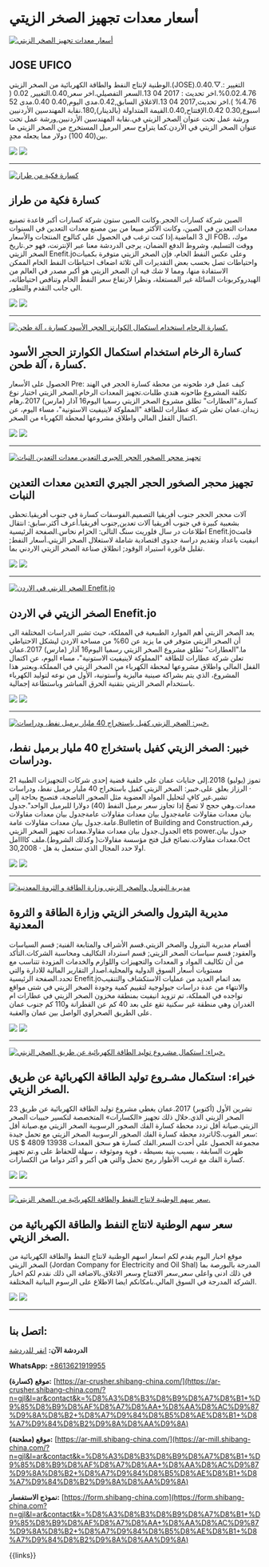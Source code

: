 # أسعار معدات تجهيز الصخر الزيتي

<a href="https://swt.shibang-china.com/?n=gjl&l=ar&img&k=%D8%A3%D8%B3%D8%B9%D8%A7%D8%B1+%D9%85%D8%B9%D8%AF%D8%A7%D8%AA+%D8%AA%D8%AC%D9%87%D9%8A%D8%B2+%D8%A7%D9%84%D8%B5%D8%AE%D8%B1+%D8%A7%D9%84%D8%B2%D9%8A%D8%AA%D9%8A" target="_blank">![أسعار معدات تجهيز الصخر الزيتي](http://static.shibang-china.com/all-800x300/26.jpg)</a>

## JOSE UFICO
الوطنية لإنتاج النفط والطاقة الكهربائية من الصخر الزيتي.(JOSE).0.40.▽.التغيير : 0.02.4.76%.اخر تحديث : 2017 04 13.السعر التفصيلي.اخر سعر,0.40.التغيير, 0.02 ( 4.76% ).اخر تحديث,2017 04 13.الاغلاق السابق,0.42.مدى اليوم,0.40 0.40.مدى 52 اسبوع,0.30 0.42.الإفتتاح,0.40.القيمة المتداولة (بالدينار),180.نقابة المهندسين الأردنيين ورشة عمل تحت عنوان الصخر الزيتي في.نقابة المهندسين الأردنيين,ورشة عمل تحت عنوان الصخر الزيتي في الأردن.كما يتراوح سعر البرميل المستخرج من الصخر الزيتي ما بين(40 100) دولار مما يجعله مجدٍ.


<a href="https://whatsapp.shibangsoft.com/WhatsApp.php" target="_blank" title="WhatsApp">![](http://static.shibang-china.com/icon/whatsapp.png)</a> <a href="https://swt.shibang-china.com/?n=gjl&l=ar&icon&k=%D8%A3%D8%B3%D8%B9%D8%A7%D8%B1+%D9%85%D8%B9%D8%AF%D8%A7%D8%AA+%D8%AA%D8%AC%D9%87%D9%8A%D8%B2+%D8%A7%D9%84%D8%B5%D8%AE%D8%B1+%D8%A7%D9%84%D8%B2%D9%8A%D8%AA%D9%8A" target="_blank">![](http://static.shibang-china.com/icon/chat-ar.png)</a>

---

<a href="https://swt.shibang-china.com/?n=gjl&l=ar&img&k=%D8%A3%D8%B3%D8%B9%D8%A7%D8%B1+%D9%85%D8%B9%D8%AF%D8%A7%D8%AA+%D8%AA%D8%AC%D9%87%D9%8A%D8%B2+%D8%A7%D9%84%D8%B5%D8%AE%D8%B1+%D8%A7%D9%84%D8%B2%D9%8A%D8%AA%D9%8A" target="_blank">![كسارة فكية من طراز](http://static.shibang-china.com/all-800x300/4.jpg)</a>

## كسارة فكية من طراز
الصين شركة كسارات الحجر.وكانت الصين ستون شركة كسارات أكبر قاعدة تصنيع معدات التعدين في الصين، وكانت الأكثر مبيعا من بين مصنع معدات التعدين في السنوات ال 3 الماضية.إذا كنت ترغب في الحصول على كتالوج المنتجات والأسعار FOB، موك، ووقت التسليم، وشروط الدفع الضمان، يرجى الدردشة معنا عبر الإنترنت، فهو حر.تاريخ الصخر الزيتي Enefit.joوعلى عكس النفط الخام، فإن الصخر الزيتي متوفرة بكميات واحتياطات تصل بحسب بعض التقديرات الى ثلاثة اضعاف احتياطات النفط الخام الممكن الاستفادة منها، ومما لا شك فيه ان الصخر الزيتي هو أكبر مصدر في العالم من الهيدروكربونات السائلة غير المستغلة، ونظرا لارتفاع سعر النفط الخام وتناقص احتياطاته، الى جانب التقدم والتطور.


<a href="https://whatsapp.shibangsoft.com/WhatsApp.php" target="_blank" title="WhatsApp">![](http://static.shibang-china.com/icon/whatsapp.png)</a> <a href="https://swt.shibang-china.com/?n=gjl&l=ar&icon&k=%D8%A3%D8%B3%D8%B9%D8%A7%D8%B1+%D9%85%D8%B9%D8%AF%D8%A7%D8%AA+%D8%AA%D8%AC%D9%87%D9%8A%D8%B2+%D8%A7%D9%84%D8%B5%D8%AE%D8%B1+%D8%A7%D9%84%D8%B2%D9%8A%D8%AA%D9%8A" target="_blank">![](http://static.shibang-china.com/icon/chat-ar.png)</a>

---

<a href="https://swt.shibang-china.com/?n=gjl&l=ar&img&k=%D8%A3%D8%B3%D8%B9%D8%A7%D8%B1+%D9%85%D8%B9%D8%AF%D8%A7%D8%AA+%D8%AA%D8%AC%D9%87%D9%8A%D8%B2+%D8%A7%D9%84%D8%B5%D8%AE%D8%B1+%D8%A7%D9%84%D8%B2%D9%8A%D8%AA%D9%8A" target="_blank">![كسارة الرخام استخدام استكمال الكوارتز الحجر الأسود كسارة ، آلة طحن.](http://static.shibang-china.com/all-800x300/1081.jpg)</a>

## كسارة الرخام استخدام استكمال الكوارتز الحجر الأسود كسارة ، آلة طحن.
الحصول على الأسعار Pre: كيف عمل فرد طحونه من محطة كسارة الحجر في الهند تكلفة المشروع طاحونه هندي طلبات.تجهيز المعدات الرخام.الصخر الزيتي اختيار نوع كسارة.&quot;العطارات&quot; تطلق مشروع الصخر الزيتي رسميا اليوم16 آذار (مارس) 2017.رهام زيدان.عمان تعلن شركة عطارات للطاقة &quot;المملوكة لاينيفيت الاستونية&quot;، مساء اليوم، عن اكتمال القفل المالي واطلاق مشروعها لمحطة الكهرباء من الصخر.


<a href="https://whatsapp.shibangsoft.com/WhatsApp.php" target="_blank" title="WhatsApp">![](http://static.shibang-china.com/icon/whatsapp.png)</a> <a href="https://swt.shibang-china.com/?n=gjl&l=ar&icon&k=%D8%A3%D8%B3%D8%B9%D8%A7%D8%B1+%D9%85%D8%B9%D8%AF%D8%A7%D8%AA+%D8%AA%D8%AC%D9%87%D9%8A%D8%B2+%D8%A7%D9%84%D8%B5%D8%AE%D8%B1+%D8%A7%D9%84%D8%B2%D9%8A%D8%AA%D9%8A" target="_blank">![](http://static.shibang-china.com/icon/chat-ar.png)</a>

---

<a href="https://swt.shibang-china.com/?n=gjl&l=ar&img&k=%D8%A3%D8%B3%D8%B9%D8%A7%D8%B1+%D9%85%D8%B9%D8%AF%D8%A7%D8%AA+%D8%AA%D8%AC%D9%87%D9%8A%D8%B2+%D8%A7%D9%84%D8%B5%D8%AE%D8%B1+%D8%A7%D9%84%D8%B2%D9%8A%D8%AA%D9%8A" target="_blank">![تجهيز محجر الصخور الحجر الجيري التعدين معدات التعدين النبات](http://static.shibang-china.com/all-800x300/179.jpg)</a>

## تجهيز محجر الصخور الحجر الجيري التعدين معدات التعدين النبات
آلات محجر الحجر جنوب أفريقيا التصميم.الفوسفات كسارة في جنوب أفريقيا.تحظى بشعبية كبيرة في جنوب أفريقيا آلات تعدين,جنوب أفريقيا.أعرف أكثر.سابق: انتقال اطلاعات در سال فلوریت سنگ التالى: الحزام نحاس.الصفحة الرئيسية Enefit.joقامت انيفيت باعداد وتقديم دراسة جدوى اقتصادية شاملة لاستغلال الصخر الزيتي.أسعار النفط; تقليل فاتورة استيراد الوقود; انطلاق صناعة الصخر الزيتي الاردني بما.


<a href="https://whatsapp.shibangsoft.com/WhatsApp.php" target="_blank" title="WhatsApp">![](http://static.shibang-china.com/icon/whatsapp.png)</a> <a href="https://swt.shibang-china.com/?n=gjl&l=ar&icon&k=%D8%A3%D8%B3%D8%B9%D8%A7%D8%B1+%D9%85%D8%B9%D8%AF%D8%A7%D8%AA+%D8%AA%D8%AC%D9%87%D9%8A%D8%B2+%D8%A7%D9%84%D8%B5%D8%AE%D8%B1+%D8%A7%D9%84%D8%B2%D9%8A%D8%AA%D9%8A" target="_blank">![](http://static.shibang-china.com/icon/chat-ar.png)</a>

---

<a href="https://swt.shibang-china.com/?n=gjl&l=ar&img&k=%D8%A3%D8%B3%D8%B9%D8%A7%D8%B1+%D9%85%D8%B9%D8%AF%D8%A7%D8%AA+%D8%AA%D8%AC%D9%87%D9%8A%D8%B2+%D8%A7%D9%84%D8%B5%D8%AE%D8%B1+%D8%A7%D9%84%D8%B2%D9%8A%D8%AA%D9%8A" target="_blank">![الصخر الزيتي في الاردن Enefit.jo](http://static.shibang-china.com/all-800x300/757.jpg)</a>

## الصخر الزيتي في الاردن Enefit.jo
يعد الصخر الزيتي أهم الموارد الطبيعية في المملكة، حيث تشير الدراسات المختلفة الى أن الصخر الزيتي متوفر في ما يزيد عن 60% من مساحة الاردن ليشكل الاحتياطي ما.&quot;العطارات&quot; تطلق مشروع الصخر الزيتي رسميا اليوم16 آذار (مارس) 2017.عمان تعلن شركة عطارات للطاقة &quot;المملوكة لاينيفيت الاستونية&quot;، مساء اليوم، عن اكتمال القفل المالي واطلاق مشروعها لمحطة الكهرباء من الصخر الزيتي في المملكة.ويعتبر هذا المشروع، الذي يتم بشراكة صينية ماليزية وأستونية، الأول من نوعه لتوليد الكهرباء باستخدام الصخر الزيتي بتقنية الحرق المباشر وباستطاعة إجمالية.


<a href="https://whatsapp.shibangsoft.com/WhatsApp.php" target="_blank" title="WhatsApp">![](http://static.shibang-china.com/icon/whatsapp.png)</a> <a href="https://swt.shibang-china.com/?n=gjl&l=ar&icon&k=%D8%A3%D8%B3%D8%B9%D8%A7%D8%B1+%D9%85%D8%B9%D8%AF%D8%A7%D8%AA+%D8%AA%D8%AC%D9%87%D9%8A%D8%B2+%D8%A7%D9%84%D8%B5%D8%AE%D8%B1+%D8%A7%D9%84%D8%B2%D9%8A%D8%AA%D9%8A" target="_blank">![](http://static.shibang-china.com/icon/chat-ar.png)</a>

---

<a href="https://swt.shibang-china.com/?n=gjl&l=ar&img&k=%D8%A3%D8%B3%D8%B9%D8%A7%D8%B1+%D9%85%D8%B9%D8%AF%D8%A7%D8%AA+%D8%AA%D8%AC%D9%87%D9%8A%D8%B2+%D8%A7%D9%84%D8%B5%D8%AE%D8%B1+%D8%A7%D9%84%D8%B2%D9%8A%D8%AA%D9%8A" target="_blank">![خبير: الصخر الزيتي كفيل باستخراج 40 مليار برميل نفط، ودراسات.](http://static.shibang-china.com/all-800x300/748.jpg)</a>

## خبير: الصخر الزيتي كفيل باستخراج 40 مليار برميل نفط، ودراسات.
21 تموز (يوليو) 2018.إلى جنايات عمان على خلفية قضية إحدى شركات التجهيزات الطبية &middot; الرزاز يعلق على.خبير: الصخر الزيتي كفيل باستخراج 40 مليار برميل نفط، ودراسات تشير.غير كافٍ لتحليل المواد العضوية مثل الصخور الناضجة، فتصبح بحاجة إلى معدات.وهي حجج لا تصحّ إذا تجاوز سعر برميل النفط (40) دولارا للبرميل الواحد&quot;.جدول بيان معدات مقاولات عامةجدول بيان معدات مقاولات عامةجدول بيان معدات مقاولات عامة.جدول بيان معدات مقاولات عامة.Bulletin of Building and Construction.رقم الجدول.جدول بيان معدات مقاولا.معدات تجهيز الصخر الزيتي ets power.جدول بيان معدات مقاولات.نصائح قبل فتح مؤسسة مقاولات( وكذلك الشروط).ملف كاااامل.Oct 30,2008 · اولا حدد المجال الذي ستعمل بة هل.


<a href="https://whatsapp.shibangsoft.com/WhatsApp.php" target="_blank" title="WhatsApp">![](http://static.shibang-china.com/icon/whatsapp.png)</a> <a href="https://swt.shibang-china.com/?n=gjl&l=ar&icon&k=%D8%A3%D8%B3%D8%B9%D8%A7%D8%B1+%D9%85%D8%B9%D8%AF%D8%A7%D8%AA+%D8%AA%D8%AC%D9%87%D9%8A%D8%B2+%D8%A7%D9%84%D8%B5%D8%AE%D8%B1+%D8%A7%D9%84%D8%B2%D9%8A%D8%AA%D9%8A" target="_blank">![](http://static.shibang-china.com/icon/chat-ar.png)</a>

---

<a href="https://swt.shibang-china.com/?n=gjl&l=ar&img&k=%D8%A3%D8%B3%D8%B9%D8%A7%D8%B1+%D9%85%D8%B9%D8%AF%D8%A7%D8%AA+%D8%AA%D8%AC%D9%87%D9%8A%D8%B2+%D8%A7%D9%84%D8%B5%D8%AE%D8%B1+%D8%A7%D9%84%D8%B2%D9%8A%D8%AA%D9%8A" target="_blank">![مديرية البترول والصخر الزيتي وزارة الطاقة و الثروة المعدنية](http://static.shibang-china.com/all-800x300/1276.jpg)</a>

## مديرية البترول والصخر الزيتي وزارة الطاقة و الثروة المعدنية
أقسام مديرية البترول والصخر الزيتي.قسم الأشراف والمتابعة الفنية; قسم السياسات والعقود; قسم سياسات الصخر الزيتي; قسم استرداد التكاليف ومحاسبة الشركات.التأكد من أن تكاليف المواد و المعدات والتجهيزات واللوازم والخدمات المزودة تتناسب مع مستويات أسعار السوق الدولية والمحلية.اصدار التقارير المالية للادارة والتي تحدد.الصفحة الرئيسية Enefit.joبعد اتمام العديد من عمليات الاستكشاف والتنقيب والانتهاء من عدة دراسات جيولوجية لتقييم كمية وجودة الصخر الزيتي في شتى مواقع تواجده في المملكة، تم تزويد انيفيت بمنطقة مخزون الصخر الزيتي في عطارات ام الغدران وهي منطقة غير سكنية تقع على بعد 40 كم عن القطرانة و110 كم جنوب عمان على الطريق الصحراوي الواصل بين عمان والعقبة.


<a href="https://whatsapp.shibangsoft.com/WhatsApp.php" target="_blank" title="WhatsApp">![](http://static.shibang-china.com/icon/whatsapp.png)</a> <a href="https://swt.shibang-china.com/?n=gjl&l=ar&icon&k=%D8%A3%D8%B3%D8%B9%D8%A7%D8%B1+%D9%85%D8%B9%D8%AF%D8%A7%D8%AA+%D8%AA%D8%AC%D9%87%D9%8A%D8%B2+%D8%A7%D9%84%D8%B5%D8%AE%D8%B1+%D8%A7%D9%84%D8%B2%D9%8A%D8%AA%D9%8A" target="_blank">![](http://static.shibang-china.com/icon/chat-ar.png)</a>

---

<a href="https://swt.shibang-china.com/?n=gjl&l=ar&img&k=%D8%A3%D8%B3%D8%B9%D8%A7%D8%B1+%D9%85%D8%B9%D8%AF%D8%A7%D8%AA+%D8%AA%D8%AC%D9%87%D9%8A%D8%B2+%D8%A7%D9%84%D8%B5%D8%AE%D8%B1+%D8%A7%D9%84%D8%B2%D9%8A%D8%AA%D9%8A" target="_blank">![خبراء: استكمال مشـروع توليد الطاقة الكهربائية عن طريق الصخر الزيتي.](http://static.shibang-china.com/all-800x300/1359.jpg)</a>

## خبراء: استكمال مشـروع توليد الطاقة الكهربائية عن طريق الصخر الزيتي.
23 تشرين الأول (أكتوبر) 2017.عمان يغطي مشروع توليد الطاقة الكهربائية عن طريق الصخر الزيتي الذي.خلال ذلك تجهيز «الكسارات» المتخصصة لتكسير حبيبات الصخر الزيتي.صيانة أقل تردد محطة كسارة الفك الصخور الرسوبية الصخر الزيتي مع.صيانة أقل تردد محطة كسارة الفك الصخور الرسوبية الصخر الزيتي مع تحمل جيدةUS.سعر الفوب: US $ 4809 13938 مجموعة الحصول علي أحدث السعر.الفك كسارة هو سحق المعدات ظهرت السابقة ، بسبب بنية بسيطة ، قوية وموثوقة ، سهلة للحفاظ على و.تم تجهيز كسارة الفك مع غريب الأطوار رمح تحمل والتي هي أكبر و أكثر دواما من الكسارات.


<a href="https://whatsapp.shibangsoft.com/WhatsApp.php" target="_blank" title="WhatsApp">![](http://static.shibang-china.com/icon/whatsapp.png)</a> <a href="https://swt.shibang-china.com/?n=gjl&l=ar&icon&k=%D8%A3%D8%B3%D8%B9%D8%A7%D8%B1+%D9%85%D8%B9%D8%AF%D8%A7%D8%AA+%D8%AA%D8%AC%D9%87%D9%8A%D8%B2+%D8%A7%D9%84%D8%B5%D8%AE%D8%B1+%D8%A7%D9%84%D8%B2%D9%8A%D8%AA%D9%8A" target="_blank">![](http://static.shibang-china.com/icon/chat-ar.png)</a>

---

<a href="https://swt.shibang-china.com/?n=gjl&l=ar&img&k=%D8%A3%D8%B3%D8%B9%D8%A7%D8%B1+%D9%85%D8%B9%D8%AF%D8%A7%D8%AA+%D8%AA%D8%AC%D9%87%D9%8A%D8%B2+%D8%A7%D9%84%D8%B5%D8%AE%D8%B1+%D8%A7%D9%84%D8%B2%D9%8A%D8%AA%D9%8A" target="_blank">![سعر سهم الوطنية لانتاج النفط والطاقة الكهربائية من الصخر الزيتي.](http://static.shibang-china.com/all-800x300/914.jpg)</a>

## سعر سهم الوطنية لانتاج النفط والطاقة الكهربائية من الصخر الزيتي.
موقع اخبار اليوم يقدم لكم اسعار اسهم الوطنية لانتاج النفط والطاقة الكهربائية من الصخر الزيتي (Jordan Company for Electricity and Oil Shal) المدرجة بالبورصة بما في ذلك ادنى واعلى سعر,سعر الافتتاح وسعر الاغلاق.بالاضافة الى ذلك نقدم لكم اخبار الشركة المدرجة في السوق المالي.بامكانكم ايضا الاطلاع على الرسوم البيانية المختلفة.

<a href="https://whatsapp.shibangsoft.com/WhatsApp.php" target="_blank" title="WhatsApp">![](http://static.shibang-china.com/icon/whatsapp.png)</a> <a href="https://swt.shibang-china.com/?n=gjl&l=ar&icon&k=%D8%A3%D8%B3%D8%B9%D8%A7%D8%B1+%D9%85%D8%B9%D8%AF%D8%A7%D8%AA+%D8%AA%D8%AC%D9%87%D9%8A%D8%B2+%D8%A7%D9%84%D8%B5%D8%AE%D8%B1+%D8%A7%D9%84%D8%B2%D9%8A%D8%AA%D9%8A" target="_blank">![](http://static.shibang-china.com/icon/chat-ar.png)</a>

---
## اتصل بنا:

**الدردشة الآن:** [انقر للدردشة](https://swt.shibang-china.com?n=gjl&l=ar&contact&k=%D8%A3%D8%B3%D8%B9%D8%A7%D8%B1+%D9%85%D8%B9%D8%AF%D8%A7%D8%AA+%D8%AA%D8%AC%D9%87%D9%8A%D8%B2+%D8%A7%D9%84%D8%B5%D8%AE%D8%B1+%D8%A7%D9%84%D8%B2%D9%8A%D8%AA%D9%8A)

**WhatsApp:**  [+8613621919955](https://whatsapp.shibangsoft.com/WhatsApp.php)

**موقع (كسارة):** [https://ar-crusher.shibang-china.com/](https://ar-crusher.shibang-china.com/?n=gjl&l=ar&contact&k=%D8%A3%D8%B3%D8%B9%D8%A7%D8%B1+%D9%85%D8%B9%D8%AF%D8%A7%D8%AA+%D8%AA%D8%AC%D9%87%D9%8A%D8%B2+%D8%A7%D9%84%D8%B5%D8%AE%D8%B1+%D8%A7%D9%84%D8%B2%D9%8A%D8%AA%D9%8A)

**موقع (مطحنة):** [https://ar-mill.shibang-china.com/](https://ar-mill.shibang-china.com/?n=gjl&l=ar&contact&k=%D8%A3%D8%B3%D8%B9%D8%A7%D8%B1+%D9%85%D8%B9%D8%AF%D8%A7%D8%AA+%D8%AA%D8%AC%D9%87%D9%8A%D8%B2+%D8%A7%D9%84%D8%B5%D8%AE%D8%B1+%D8%A7%D9%84%D8%B2%D9%8A%D8%AA%D9%8A)

**نموذج الاستفسار:** [https://form.shibang-china.com](https://form.shibang-china.com?n=gjl&l=ar&contact&k=%D8%A3%D8%B3%D8%B9%D8%A7%D8%B1+%D9%85%D8%B9%D8%AF%D8%A7%D8%AA+%D8%AA%D8%AC%D9%87%D9%8A%D8%B2+%D8%A7%D9%84%D8%B5%D8%AE%D8%B1+%D8%A7%D9%84%D8%B2%D9%8A%D8%AA%D9%8A)

{{links}}
